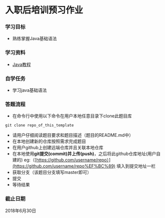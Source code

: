 # 入职后培训预习作业

### 学习目标

- 熟练掌握Java基础语法

### 学习资料

- [Java教程](https://www.tutorialspoint.com/java/index.htm)

### 自学任务

- 学习java基础语法

### 答题流程

- 在命令行中使用以下命令在用户本地任意目录下clone此题目库

```
git clone repo_of_this_template
```

- 请用户仔细阅读题目要求和题目描述（题目的README.md中）
- 在本地创建新的仓库按照需求完成题目
- 在用户github上创建远端仓库并且关联本地仓库
- 在本地使用**git提交(commit)并上传(push)**，之后将此github仓库地址(用户自建的) eg:（[https://github.com/username/repo）](https://github.com/username/repo%EF%BC%89) 填入到提交地址一栏
- 获取分支（该题目分支填写master即可）
- 提交
- 等待结果

### 截止日期

2018年6月30日
